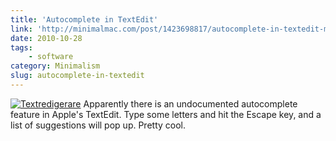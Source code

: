 ```yaml
---
title: 'Autocomplete in TextEdit'
link: 'http://minimalmac.com/post/1423698817/autocomplete-in-textedit-mac-os-x-hints'
date: 2010-10-28
tags:
    - software
category: Minimalism
slug: autocomplete-in-textedit
---
```


[![](http://213.185.255.138/core/wp-content/uploads/2010/10/Textredigerare.png "Textredigerare")](http://minimalmac.com/post/1423698817/autocomplete-in-textedit-mac-os-x-hints)
Apparently there is an undocumented autocomplete feature in Apple's TextEdit. Type some letters and
hit the Escape key, and a list of suggestions will pop up. Pretty cool.
